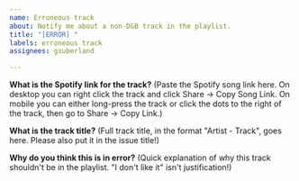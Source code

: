 ```yaml
---
name: Erroneous track
about: Notify me about a non-D&B track in the playlist.
title: "[ERROR] "
labels: erroneous track
assignees: gsuberland

---
```


**What is the Spotify link for the track?**
(Paste the Spotify song link here. On desktop you can right click the track and click Share -> Copy Song Link. On mobile you can either long-press the track or click the dots to the right of the track, then go to Share -> Copy Link.)

**What is the track title?**
(Full track title, in the format "Artist - Track", goes here. Please also put it in the issue title!)

**Why do you think this is in error?**
(Quick explanation of why this track shouldn't be in the playlist. "I don't like it" isn't justification!)
